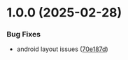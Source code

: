 # 1.0.0 (2025-02-28)


### Bug Fixes

* android layout issues ([70e187d](https://github.com/0xc3u/Indiko.Maui.Controls.Chat/commit/70e187d0bf2d9d62dbe634fb46f15a3a87a73ca9))

